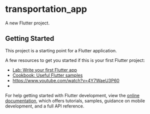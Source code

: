 # transportation_app

A new Flutter project.

## Getting Started

This project is a starting point for a Flutter application.

A few resources to get you started if this is your first Flutter project:

- [Lab: Write your first Flutter app](https://docs.flutter.dev/get-started/codelab)
- [Cookbook: Useful Flutter samples](https://docs.flutter.dev/cookbook)
- https://www.youtube.com/watch?v=4Y7WaeU3P60
- 

For help getting started with Flutter development, view the
[online documentation](https://docs.flutter.dev/), which offers tutorials,
samples, guidance on mobile development, and a full API reference.
